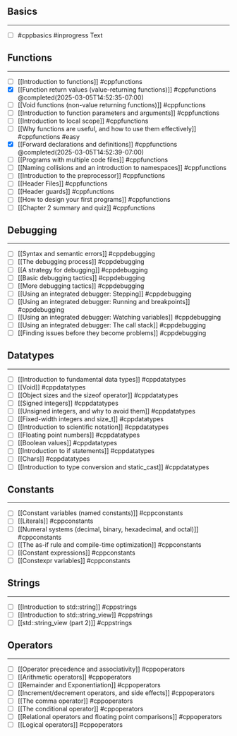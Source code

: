 ## Basics
___

- [ ] #cppbasics #inprogress Text

## Functions 
____
- [ ] [[Introduction to functions]] #cppfunctions
- [x] [[Function return values (value-returning functions)]] #cppfunctions @completed(2025-03-05T14:52:35-07:00)
- [ ] [[Void functions (non-value returning functions)]] #cppfunctions
- [ ] [[Introduction to function parameters and arguments]] #cppfunctions
- [ ] [[Introduction to local scope]] #cppfunctions
- [ ] [[Why functions are useful, and how to use them effectively]] #cppfunctions #easy
- [x] [[Forward declarations and definitions]] #cppfunctions @completed(2025-03-05T14:52:39-07:00)
- [ ] [[Programs with multiple code files]] #cppfunctions
- [ ] [[Naming collisions and an introduction to namespaces]] #cppfunctions
- [ ] [[Introduction to the preprocessor]] #cppfunctions
- [ ] [[Header Files]] #cppfunctions
- [ ] [[Header guards]] #cppfunctions
- [ ] [[How to design your first programs]] #cppfunctions
- [ ] [[Chapter 2 summary and quiz]] #cppfunctions

## Debugging 
___
- [ ] [[Syntax and semantic errors]] #cppdebugging
- [ ] [[The debugging process]] #cppdebugging
- [ ] [[A strategy for debugging]] #cppdebugging
- [ ] [[Basic debugging tactics]] #cppdebugging
- [ ] [[More debugging tactics]] #cppdebugging
- [ ] [[Using an integrated debugger: Stepping]] #cppdebugging
- [ ] [[Using an integrated debugger: Running and breakpoints]] #cppdebugging
- [ ] [[Using an integrated debugger: Watching variables]] #cppdebugging
- [ ] [[Using an integrated debugger: The call stack]] #cppdebugging
- [ ] [[Finding issues before they become problems]] #cppdebugging

## Datatypes
___
- [ ] [[Introduction to fundamental data types]] #cppdatatypes
- [ ] [[Void]] #cppdatatypes
- [ ] [[Object sizes and the sizeof operator]] #cppdatatypes
- [ ] [[Signed integers]] #cppdatatypes
- [ ] [[Unsigned integers, and why to avoid them]] #cppdatatypes
- [ ] [[Fixed-width integers and size_t]] #cppdatatypes
- [ ] [[Introduction to scientific notation]] #cppdatatypes
- [ ] [[Floating point numbers]] #cppdatatypes
- [ ] [[Boolean values]] #cppdatatypes
- [ ] [[Introduction to if statements]] #cppdatatypes
- [ ] [[Chars]] #cppdatatypes
- [ ] [[Introduction to type conversion and static_cast]] #cppdatatypes

## Constants
___
- [ ] [[Constant variables (named constants)]] #cppconstants
- [ ] [[Literals]] #cppconstants
- [ ] [[Numeral systems (decimal, binary, hexadecimal, and octal)]] #cppconstants
- [ ] [[The as-if rule and compile-time optimization]] #cppconstants
- [ ] [[Constant expressions]] #cppconstants
- [ ] [[Constexpr variables]] #cppconstants

## Strings 
___
- [ ] [[Introduction to std::string]] #cppstrings
- [ ] [[Introduction to std::string_view]] #cppstrings
- [ ] [[std::string_view (part 2)]] #cppstrings
## Operators
___
- [ ] [[Operator precedence and associativity]] #cppoperators
- [ ] [[Arithmetic operators]] #cppoperators
- [ ] [[Remainder and Exponentiation]] #cppoperators
- [ ] [[Increment/decrement operators, and side effects]] #cppoperators
- [ ] [[The comma operator]] #cppoperators
- [ ] [[The conditional operator]] #cppoperators
- [ ] [[Relational operators and floating point comparisons]] #cppoperators
- [ ] [[Logical operators]] #cppoperators
